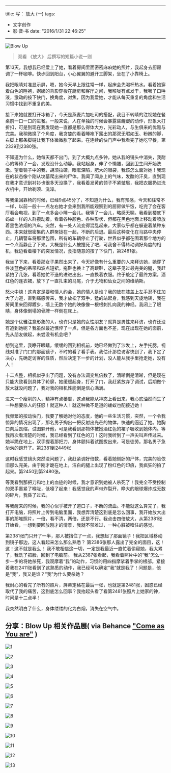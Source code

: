 
---
title: 写： 放大 (一)
tags: 
- 文字创作
- 影·音·书
date: "2016/1/31 22:46:25"
---

![Blow Up](http://7xqdw6.com1.z0.glb.clouddn.com/blowup1.jpeg)

>观看 《放大》 后撰写的短篇小说一则

<!-- more -->

第13天，我想我已经爱上了她，看着房间里面密密麻麻她的照片，我起身去厨房调了一杯咖啡。快步回到阳台，小心翼翼的避开三脚架，坐在了小靠椅上。

我把眼睛对准显示屏，嗯，她今天早上跟往常一样，起床会先喝杯热水。看着她穿着白色的睡袍，婀娜的背影穿梭在厨房和客厅之间，我喉咙有点发干，我咽了口唾液，激动的按下快门，换角度，对焦，因为我爱她，才能从每天重复的角度和生活习惯中找到不重复的美。

接下来她就要打开冰箱了，今天是燕麦片加吐司的搭配，我目不转睛的注视她在餐桌前一口一口的进餐。一般来说，人在单独的时候会暴露些龌龊的动作，形象大打折扣，可是到现在我发现她一直都是那么得体大方，光彩动人，与生俱来的优雅与完美。我稍微换了个角度，我贪婪的看着睡袍下露出的那双无暇如玉、粉嫩的脚，右脚上那条脚链让我下体微微胀了起来。在连续的快门声中我看完了她吃早餐，第2339到2380张。

不知道为什么，她每天都不出门，到了大概九点多钟，她从我的镜头中消失，我耐心的等待了一会，发现没什么动静。我站起身，伸了个懒腰，回到卫生间开始洗漱。望着镜子中的我，胡须拉碴，眼眶深陷，肥大的眼袋，我该怎么面对她！我现在的状态像个刚从坟墓爬出来的尸体。我闻了闻身上的气味，发酸的汗臭，直到现在我才意识到衬衫也很多天没换了，我看着发黄的领子不紧皱眉，我把衣服扔进洗衣机中，开始剃须、洗澡。

等我坐回靠椅的时候，已经9点45分了，不知道为什么，我有预感，今天和往常不一样，以前一般十一点左右她才会来到我所能观察到的厨房做午饭，吃完了会在客厅看会电视，到了一点多会小睡一会儿。我等了一会儿，略感无聊。我看到楼底下蚂蚁一样的人群攒动着。看着各种颜色、各种形状，但都在黑色地面上移动着喷放着黑色浓烟的汽车。突然，有一处人流变得混乱起来，大家似乎都在躲避着某种东西。本来就很密集的人群聚拢在一起，不断的后退。最后这种变化在马路中央停止，几辆警车将那里包围，所有的车辆停止了行驶，世界似乎都在围着那个地方的一个点而静止了下来。大概是什么人被撞死了吧，可我舍不得转动调好角度的相机，我边看着楼下的突发情况，食指随意的按了下快门，第2481张。

我坐了下来，看着那女子果然出来了，今天好像有什么重要的人来拜访她，她穿了件淡蓝色的吊带和波点短裙，拖鞋也换上了高跟鞋，这辈子见过最完美的腿，我赶紧拍了几张，看着她忙不迭的进进出出，一直换着衣服。终于敲定了最终方案，酒红色的连衣裙，放下了一直扎束的马尾，介于尤物和仙女之间的维纳斯。

怒火中烧！这肯定是要和情人约会，她的情人是谁？我的放在膝盖上左手忍不住加大了力道，直到痛感传来，我才放松了双手，猛的站起身，我感到天旋地转，我在房间里来回得踱步，墙上无数个她的映像像一根根刺扎向我的神经。我闭上了眼睛，身体像倒塌的骨牌一样倒在床上。

她是个优雅注意形象的人，也许只是她的女性朋友？就算是男性来拜访，也许还没有追到她呢？我虽然最近憔悴了一点，但是各方面也不差，现在出现在她的面前，先从朋友做起，未尝没有机会吧？

想到这里，我睁开眼睛，缓缓的回到相机前，她已经做到了沙发上，左手托腮，视线对准了门口的那面镜子，不时的看了看手表。我估计那位访客快到了，我下定了决心，先确定访客的性质，然后决定下一步的计划，没人能从我手里抢走她，没有人！

十二点整，相机似乎出了问题，没有办法调变焦倍数了，清晰倒是清晰，但是现在只能大致看到具体了轮廓，她缓缓起身，打开了门，我赶紧放弃了调试，后期做个放大就没问题了，我对我的相机性能倒是信心满满。

进来一个瘦削的人，精神有点萎靡，这点我能从神态上看出来，我心底油然而生了一种想要杀人的狂怒！就这种人！就这种微不足道的蝼蚁也配接近她！

我频繁的按动快门，我要了解她对他的态度，他的一些生活习惯，突然，一个令我惊异的情况出现了，那名男子掏出一把反射出光芒的物体，快速的逼近了她。她胸口向后畏缩，试图躲开他，可是我看到那物体被她酒红色的裙子吸收到她体内。等我再次看清楚的时候，我已经看到了红色的刀！这时我听到了一声尖叫声传过来。她半跪在地上，双手握着那把刀，身体颤抖着试图拔出来，可是徒劳。那名男子急匆匆的跑开了。第2381到2449张

这时我感觉镜头突然没问题了，我赶紧调好倍数，看着她侧卧的尸体，完美的脸依旧那么完美，由于刚才跪在地上，洁白的腿上出现了粉红色的印痕，我疯狂的拍了起来。第2450到第2480张。

等我看到那把刀和地上的血迹的时候，我才意识到她被人杀死了！我完全不受控制的双手裹紧了喉咙，低嚎了起来！我感觉我的声带炸裂开，睁大的眼球爆炸成无数的碎片，我昏了过去。

等我醒来的时候，我的心似乎被开了道口子，不断的流血。不能就这么算完了，我打开电脑，将照片上传到电脑里面，我想弄清楚这到底是怎么回事，我开始放大出事的那堆照片，一倍，看不清，两倍，还是不行。我点击四倍放大，从第2381张开始看，一想到要回放刚才的情景，我就不禁难过，一种心脏被噎住的感觉。

第2381张门只开了一半，那人被挡住了一点，我想起了那面镜子！我把区域移动到镜子那边，这人看起来怎么那么熟悉？
第2386张那人露出了完全的面目，这！这！这不就是我么！
我不敢相信这一切，一定是我最近一直忙着偷窥她，我太累了，我洗了把脸，回到了电脑前。
我从2387张看起，我看着照片中的“我”怎么一步一步的将她杀死，我观摩着“我”的动作，习惯的用四指摩挲着手掌的根部。紧接着我在2411张看到了这熟悉的动作，我已经可以确定“我”就是我了！问题是，他是“我”，我又是谁？“我”为什么要杀她？

我耐心的看完了所有的照片，屏幕定格在最后一张，也就是第2481张，困惑已经取代了我的痛苦，这到底怎么回事？我抬起头看了看第2481张照片上她家的钟，时间是十二点半！

我突然明白了什么，身体缕缕的化为白烟，消失在空气中。

## 分享：Blow Up 相关作品展( via Behance ["Come as You are"](https://www.behance.net/gallery/So-Popular-Come-as-You-are-2010/684118) )

![1](http://7xqdw6.com1.z0.glb.clouddn.com/blowup.jpg)

![2](http://7xqdw6.com1.z0.glb.clouddn.com/blowup1.jpeg)

![3](http://7xqdw6.com1.z0.glb.clouddn.com/blowup2.png)

![4](http://7xqdw6.com1.z0.glb.clouddn.com/blowup3.png)

![5](http://7xqdw6.com1.z0.glb.clouddn.com/blowup5.png)

![6](http://7xqdw6.com1.z0.glb.clouddn.com/blowup6.jpeg)

![7](http://7xqdw6.com1.z0.glb.clouddn.com/blowup7.jpeg)

![8](http://7xqdw6.com1.z0.glb.clouddn.com/blowup8.jpeg)

![9](http://7xqdw6.com1.z0.glb.clouddn.com/blowup9.png)

![10](http://7xqdw6.com1.z0.glb.clouddn.com/blowup10.jpg)

![11](http://7xqdw6.com1.z0.glb.clouddn.com/blowup11.jpg)

![12](http://7xqdw6.com1.z0.glb.clouddn.com/blowup12.jpg)

![13](http://7xqdw6.com1.z0.glb.clouddn.com/blowup13.jpg)
